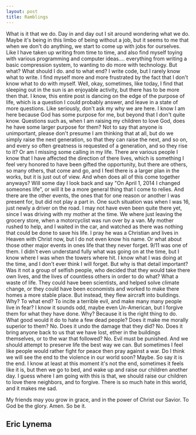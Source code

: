 ```yaml
---
layout: post
title: Ramblings
---
```

What is it that we do. Day in and day out I sit around wondering what we do. Maybe it's being in this limbo of being without a job, but it seems to me that when we don't do anything, we start to come up with jobs for ourselves. Like I have taken up writing from time to time, and also find myself toying with various programming and computer ideas.... everything from writing a basic compression system, to wanting to do more with technology. But what? What should I do. and to what end? I write code, but I rarely know what to write. I find myself more and more frustrated by the fact that I don't know what to do with myself. Well, okay, sometimes, like today, I find that sleeping out in the sun is an enjoyable activity, but there has to be more then that. I know, this entire post is dancing on the edge of the purpose of life, which is a question I could probably answer, and leave in a state of more questions. Like seriously, don't ask my why we are here. I know I am here because God has some purpose for me, but beyond that I don't quite know. Questions such as, when I am raising my children to love God, does he have some larger purpose for them? Not to say that anyone is unimportant, please don't presume I am thinking that at all, but do we simply raise the next generation, so that they can raise the next, and so on, and every so often greatness is requested of a generation, and so they rise to it? Or am I missing some calling in my life. There are various people I know that I have affected the direction of there lives, which is something I feel very honored to have been gifted the opportunity, but there are others, so many others, that come and go, and I feel there is a larger plan in the works, but it is just out of view. And when does all of this come together anyways? Will some day I look back and say "On April 1, 2014 I changed someones life", or will it be a more general thing that I come to relies. And there are the other events, the ones that for one reason or another I was present for, but did not play a part in. One such situation was when I was 16, just newly a driver on the road. I may not have even been quite there yet, since I was driving with my mother at the time. We where just leaving the grocery store, when a motorcyclist was run over by a van. My mother rushed to help, and I waited in the car, and watched as there was nothing that could be done to save his life. I pray he was a Christian and lives in Heaven with Christ now, but I do not even know his name. Or what about those other major events in ones life that they never forget. 9/11 was one of them. I didn't even understand fully what was going on at the time, but I know where I was when the towers where hit. I know what I was doing at the time, and I don't ever think I will forget. But why is that detail important? Was it not a group of selfish people, who decided that they would take there own lives, and the lives of countless others in order to do what? What a waste of life. They could have been scientists, and helped solve climate change, or they could have been economists and worked to make there homes a more stable place. But instead, they flew aircraft into buildings. Why? To what end? To incite a terrible evil, and make many many people live in fear? I know it sounds odd, maybe even Un-American, but I forgive them for what they have done. Why? Because it is the right thing to do. What good would it do to hate a few dead people? Does it make me morally superior to them? No. Does it undo the damage that they did? No. Does it bring anyone back to us that we have lost, ether in the buildings themselves, or to the war that followed? No. Evil must be punished. And we should attempt to preserve life the best way we can. But sometimes I feel like people would rather fight for peace then pray against a war. Do I think we will see the end to the violence in our world soon? Maybe. So say it is the end. I know at least at this moment it's not the end, sometimes it feels like it is, but then we go to bed, and wake up and raise our children another day. I guess where I am going with this is that, we should raise our children to love there neighbors, and to forgive. There is so much hate in this world, and it makes me sad.

My friends may you grow in grace, and in the power of Christ our Savior.
To God be the glory. Amen. So be it.


Eric Lynema
-----------